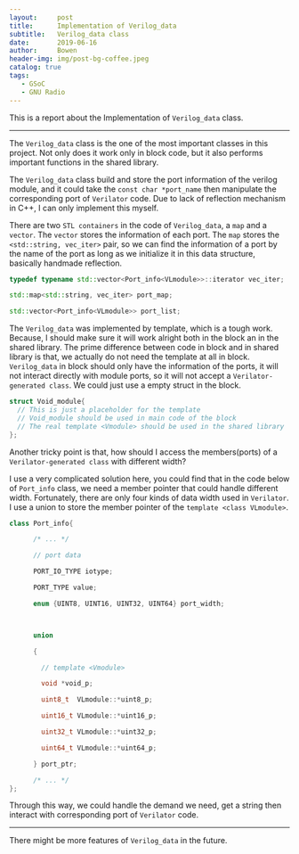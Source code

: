 ```yaml
---
layout:     post
title:      Implementation of Verilog_data
subtitle:   Verilog_data class
date:       2019-06-16
author:     Bowen
header-img: img/post-bg-coffee.jpeg
catalog: true
tags:
   - GSoC
   - GNU Radio
---
```


This is a report about the Implementation of `Verilog_data` class.

--------------------------

The `Verilog_data` class is the one of the most important classes in this project. Not only does it work only in block code, but it also performs important functions in the shared library.

The `Verilog_data` class build and store the port information of the verilog module, and it could take the `const char *port_name` then manipulate the corresponding port of `Verilator` code. Due to lack of reflection mechanism in C++, I can only implement this myself.

There are two `STL containers` in the code of `Verilog_data`, a `map` and a `vector`. The `vector` stores the information of each port. The `map` stores the `<std::string, vec_iter>` pair, so we can find the information of a port by the name of the port as long as we initialize it in this data structure, basically handmade reflection.

``` c++
typedef typename std::vector<Port_info<VLmodule>>::iterator vec_iter;

std::map<std::string, vec_iter> port_map;

std::vector<Port_info<VLmodule>> port_list;
```

The `Verilog_data` was implemented by template, which is a tough work. Because, I should make sure it will work alright both in the block an in the shared library. The prime difference between code in block and in shared library is that, we actually do not need the template at all in block. `Verilog_data` in block should only have the information of the ports, it will not interact directly with module ports, so it will not accept a `Verilator-generated class`. We could just use a empty struct in the block.

``` c++
struct Void_module{
  // This is just a placeholder for the template
  // Void_module should be used in main code of the block
  // The real template <Vmodule> should be used in the shared library
};
```

Another tricky point is that, how should I access the members(ports) of a `Verilator-generated class` with different width?

I use a very complicated solution here, you could find that in the code below of `Port_info` class, we need a member pointer that could handle different width. Fortunately, there are only four kinds of data width used in `Verilator`. I use a union to store the member pointer of the `template <class VLmodule>`.

``` c++
class Port_info{

      /* ... */

      // port data

      PORT_IO_TYPE iotype;

      PORT_TYPE value;

      enum {UINT8, UINT16, UINT32, UINT64} port_width;



      union

      {

        // template <Vmodule>

        void *void_p;

        uint8_t  VLmodule::*uint8_p;

        uint16_t VLmodule::*uint16_p;

        uint32_t VLmodule::*uint32_p;

        uint64_t VLmodule::*uint64_p;

      } port_ptr;

      /* ... */
};
```

Through this way, we could handle the demand we need, get a string then interact with corresponding port of `Verilator` code.

--------------------------

There might be more features of `Verilog_data` in the future.
